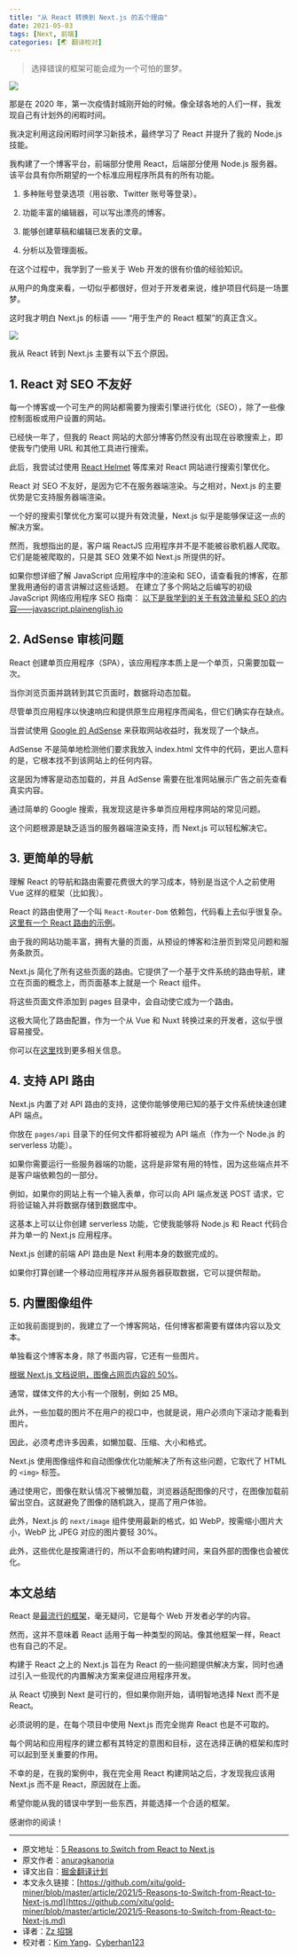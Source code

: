 ```yaml
---
title: "从 React 转换到 Next.js 的五个理由"
date: 2021-05-03
tags: [Next, 前端]
categories: [🌏 翻译校对]
---
```


> 选择错误的框架可能会成为一个可怕的噩梦。

![](https://picbed.kimyang.cn/202109050828210.jpeg)<!-- more -->

那是在 2020 年，第一次疫情封城刚开始的时候。像全球各地的人们一样，我发现自己有计划外的闲暇时间。

我决定利用这段闲暇时间学习新技术，最终学习了 React 并提升了我的 Node.js 技能。

我构建了一个博客平台，前端部分使用 React，后端部分使用 Node.js 服务器。该平台具有你所期望的一个标准应用程序所具有的所有功能。

1.  多种账号登录选项（用谷歌、Twitter 账号等登录）。

2.  功能丰富的编辑器，可以写出漂亮的博客。

3.  能够创建草稿和编辑已发表的文章。

4.  分析以及管理面板。

在这个过程中，我学到了一些关于 Web 开发的很有价值的经验知识。

从用户的角度来看，一切似乎都很好，但对于开发者来说，维护项目代码是一场噩梦。

这时我才明白 Next.js 的标语 —— “用于生产的 React 框架”的真正含义。

![](https://picbed.kimyang.cn/202109050829665.jpeg)

我从 React 转到 Next.js 主要有以下五个原因。

## 1. React 对 SEO 不友好

每一个博客或一个可生产的网站都需要为搜索引擎进行优化（SEO），除了一些像控制面板或用户设置的网站。

已经快一年了，但我的 React 网站的大部分博客仍然没有出现在谷歌搜索上，即使我专门使用 URL 和其他工具进行搜索。

此后，我尝试过使用 [React Helmet](https://www.npmjs.com/package/react-helmet) 等库来对 React 网站进行搜索引擎优化。

React 对 SEO 不友好，是因为它不在服务器端渲染。与之相对，Next.js 的主要优势是它支持服务器端渲染。

一个好的搜索引擎优化方案可以提升有效流量，Next.js 似乎是能够保证这一点的解决方案。

然而，我想指出的是，客户端 ReactJS 应用程序并不是不能被谷歌机器人爬取。它们是能被爬取的，只是其 SEO 效果不如 Next.js 所提供的好。

如果你想详细了解 JavaScript 应用程序中的渲染和 SEO，请查看我的博客，在那里我用通俗的语言讲解过这些话题。
在建立了多个网站之后编写的初级 JavaScript 网络应用程序 SEO 指南：
[以下是我学到的关于有效流量和 SEO 的内容——javascript.plainenglish.io](https://javascript.plainenglish.io/a-beginners-guide-to-seo-for-javascript-web-applications-c67d55728291)

## 2. AdSense 审核问题

React 创建单页应用程序（SPA），该应用程序本质上是一个单页，只需要加载一次。

当你浏览页面并跳转到其它页面时，数据将动态加载。

尽管单页应用程序以快速响应和提供原生应用程序而闻名，但它们确实存在缺点。

当尝试使用 [Google 的 AdSense](https://www.google.com/adsense/start/#/?modal_active=none) 来获取网站收益时，我发现了一个缺点。

AdSense 不是简单地检测他们要求我放入 index.html 文件中的代码，更出人意料的是，它根本找不到该网站上的任何内容。

这是因为博客是动态加载的，并且 AdSense 需要在批准网站展示广告之前先查看真实内容。

通过简单的 Google 搜索，我发现这是许多单页应用程序网站的常见问题。

这个问题根源是缺乏适当的服务器端渲染支持，而 Next.js 可以轻松解决它。

## 3. 更简单的导航

理解 React 的导航和路由需要花费很大的学习成本，特别是当这个人之前使用 Vue 这样的框架（比如我）。

React 的路由使用了一个叫 `React-Router-Dom` 依赖包，代码看上去似乎很复杂。[这里有一个 React 路由的示例](https://reactrouter.com/web/example/basic)。

由于我的网站功能丰富，拥有大量的页面，从预设的博客和注册页到常见问题和服务条款页。

Next.js 简化了所有这些页面的路由。它提供了一个基于文件系统的路由导航，建立在页面的概念上，而页面基本上就是一个 React 组件。

将这些页面文件添加到 pages 目录中，会自动使它成为一个路由。

这极大简化了路由配置，作为一个从 Vue 和 Nuxt 转换过来的开发者，这似乎很容易接受。

你可以在[这里](https://nextjs.org/docs/routing/introduction)找到更多相关信息。

## 4. 支持 API 路由

Next.js 内置了对 API 路由的支持，这使你能够使用已知的基于文件系统快速创建 API 端点。

你放在 `pages/api` 目录下的任何文件都将被视为 API 端点（作为一个 Node.js 的 serverless 功能）。

如果你需要运行一些服务器端的功能，这将是非常有用的特性，因为这些端点并不是客户端依赖包的一部分。

例如，如果你的网站上有一个输入表单，你可以向 API 端点发送 POST 请求，它将验证输入并将数据存储到数据库中。

这基本上可以让你创建 serverless 功能，它使我能够将 Node.js 和 React 代码合并为单一的 Next.js 应用程序。

Next.js 创建的前端 API 路由是 Next 利用本身的数据完成的。

如果你打算创建一个移动应用程序并从服务器获取数据，它可以提供帮助。

## 5. 内置图像组件

正如我前面提到的，我建立了一个博客网站，任何博客都需要有媒体内容以及文本。

单独看这个博客本身，除了书面内容，它还有一些图片。

[根据 Next.js 文档说明，图像占网页内容的 50%](https://nextjs.org/blog/next-10#images-on-the-web:~:text=Images%20take%20up%2050%25%20of%20the%20total%20bytes%20on%20web%20pages.)。

通常，媒体文件的大小有一个限制，例如 25 MB。

此外，一些加载的图片不在用户的视口中，也就是说，用户必须向下滚动才能看到图片。

因此，必须考虑许多因素，如懒加载、压缩、大小和格式。

Next.js 使用图像组件和自动图像优化功能解决了所有这些问题，它取代了 HTML 的 `<img>` 标签。

通过使用它，图像在默认情况下被懒加载，浏览器适配图像的尺寸，在图像加载前留出空白。这就避免了图像的随机跳入，提高了用户体验。

此外，Next.js 的 `next/image` 组件使用最新的格式，如 WebP，按需缩小图片大小，WebP 比 JPEG 对应的图片要轻 30%。

此外，这些优化是按需进行的，所以不会影响构建时间，来自外部的图像也会被优化。

## 本文总结

React 是[最流行的框架](https://www.codeinwp.com/blog/angular-vs-vue-vs-react/)，毫无疑问，它是每个 Web 开发者必学的内容。

然而，这并不意味着 React 适用于每一种类型的网站。像其他框架一样，React 也有自己的不足。

构建于 React 之上的 Next.js 旨在为 React 的一些问题提供解决方案，同时也通过引入一些现代的内置解决方案来促进应用程序开发。

从 React 切换到 Next 是可行的，但如果你刚开始，请明智地选择 Next 而不是 React。

必须说明的是，在每个项目中使用 Next.js 而完全抛弃 React 也是不可取的。

每个网站和应用程序的建立都有其特定的意图和目标，这在选择正确的框架和库时可以起到至关重要的作用。

不幸的是，在我的案例中，我在完全用 React 构建网站之后，才发现我应该用 Next.js 而不是 React，原因就在上面。

希望你能从我的错误中学到一些东西，并能选择一个合适的框架。

感谢你的阅读！

---

- 原文地址：[5 Reasons to Switch from React to Next.js](https://javascript.plainenglish.io/5-reasons-to-switch-from-react-to-next-js-f776413693d0)
- 原文作者：[anuragkanoria](https://medium.com/@anuragkanoria)
- 译文出自：[掘金翻译计划](https://github.com/xitu/gold-miner)
- 本文永久链接：[https://github.com/xitu/gold-miner/blob/master/article/2021/5-Reasons-to-Switch-from-React-to-Next-js.md](https://github.com/xitu/gold-miner/blob/master/article/2021/5-Reasons-to-Switch-from-React-to-Next-js.md)
- 译者：[Zz 招锦](https://github.com/zenblo)
- 校对者：[Kim Yang](https://github.com/KimYangOfCat)、[Cyberhan123](https://github.com/Cyberhan123)
